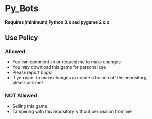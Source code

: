# Py_Bots

#### Requires (minimum) Python 3.x and pygame 2.x.x

## Use Policy

### Allowed
* You can comment on or request me to make changes
* You may download this game for personal use
* Please report bugs!
* If you want to make changes or create a branch off this repository, please ask me!

### NOT Allowed
* Selling this game
* Tampering with this repository without permission from me
